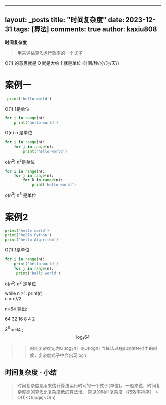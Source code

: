 
---
layout: _posts
title: "时间复杂度"
date:   2023-12-31
tags: [算法]
comments: true
author: kaxiu808  
--- 
**时间复杂度**
> 用来评估算法运行效率的一个式子

O(1)  的意思就是   O 就是大约    1 就是单位  (时间/秒/分/时/天/)
# 案例一
```python
 print('hello world')         
```                  
O(1)             		  1是单位
```python
for i in range(n):
	print('hello world')      
```
O(n)						 n 是单位
```python
for i in range(n):
	for j in range(n):		 
		print('hello world')
```
o($n^2$)                 $n^2$是单位
```python
for i in range(n):
	for j in range(n):
		for k in range(n):     
			print('hello world')
```
o($n^3$)		 			 $n^3$ 是单位

# 案例2

```python
print('hello world')
print('hello Python')                  
print('hello Algorithm')
```
O(1)             				1是单位
```python
for i in range(n):
	print('hello world')         
	for j in range(n):
	 print('hello world')
```
o($n^2$)    						 $n^2$ 是单位


while n >1:
	print(n)							
	n = n//2 

n=64 输出:

64		32  16 	8	4	2


$2^6$ = 64 ;
$$\log_{2}{64}$$		

>>时间复杂度记为O($\log_{2}n$）或O(logn)
>> 当算法过程出现循环折半的时候，复杂度式子中会出现logn


时间复杂度 - 小结
-- 

>时间复杂度是用来估计算法运行时间的一个式子(单位)。
> 一般来说，时间复杂度高的算法比复杂度低的算法慢。
> 常见的时间复杂度 （按效率排序）
	> O(1)<O(logn)<O(n)


<!--stackedit_data:
eyJoaXN0b3J5IjpbMTE1MjE2NDEwNCwxMDUwMzI4OTkzLC0xOT
Q0MDI5NTY1LDE5NDMyNzk0OSwxODIyMjQyNTk5LDk2MDY1ODcx
MSw1NzU5MTkzMTYsMTY1MDQzNjM5NywxNjI4NjI0MjE4LDEyMj
M3OTIzNTQsLTExMTY0MTMxNjIsMTIwMTk2NjY2MywtNTQwOTc3
NTMxLDEyMjEzMDg3OTIsMTEyNzk5NDgwNSwtMTg0NzY1NDUxMS
wtNTg0NTI5NzIzLC01NzE5MDQwODNdfQ==
-->
